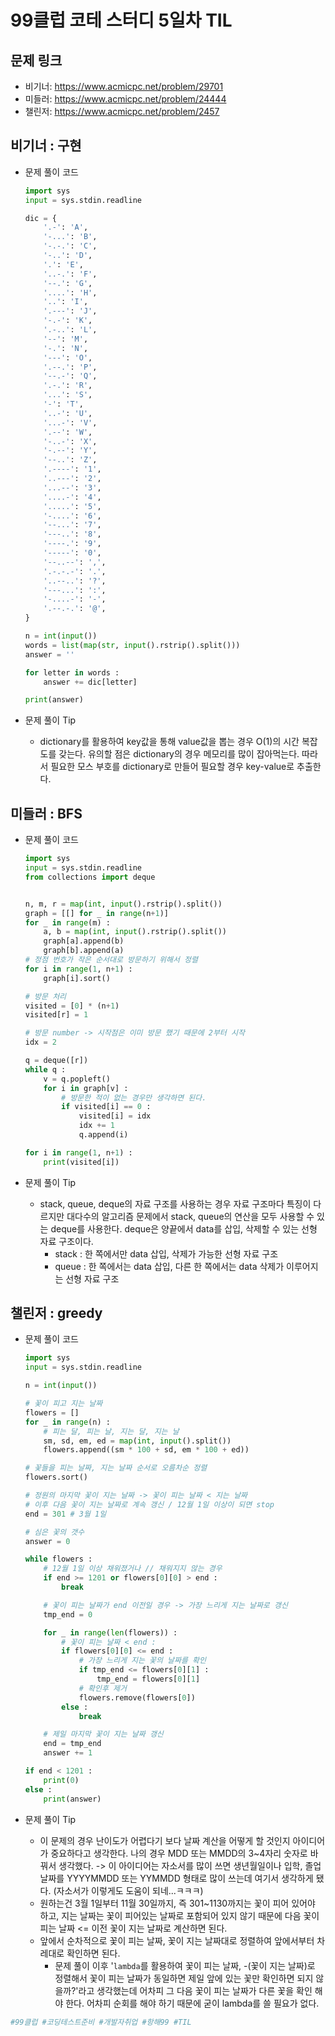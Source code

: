 # 99클럽 코테 스터디 5일차 TIL

## 문제 링크
* 비기너: https://www.acmicpc.net/problem/29701
* 미들러: https://www.acmicpc.net/problem/24444
* 챌린저: https://www.acmicpc.net/problem/2457


## 비기너 : 구현

* 문제 풀이 코드

    ```python
    import sys
    input = sys.stdin.readline

    dic = {
        '.-': 'A',
        '-...': 'B',
        '-.-.': 'C',
        '-..': 'D',
        '.': 'E',
        '..-.': 'F',
        '--.': 'G',
        '....': 'H',
        '..': 'I',
        '.---': 'J',
        '-.-': 'K',
        '.-..': 'L',
        '--': 'M',
        '-.': 'N',
        '---': 'O',
        '.--.': 'P',
        '--.-': 'Q',
        '.-.': 'R',
        '...': 'S',
        '-': 'T',
        '..-': 'U',
        '...-': 'V',
        '.--': 'W',
        '-..-': 'X',
        '-.--': 'Y',
        '--..': 'Z',
        '.----': '1',
        '..---': '2',
        '...--': '3',
        '....-': '4',
        '.....': '5',
        '-....': '6',
        '--...': '7',
        '---..': '8',
        '----.': '9',
        '-----': '0',
        '--..--': ',',
        '.-.-.-': '.',
        '..--..': '?',
        '---...': ':',
        '-....-': '-',
        '.--.-.': '@',
    }

    n = int(input())
    words = list(map(str, input().rstrip().split()))
    answer = ''

    for letter in words :
        answer += dic[letter]

    print(answer)
    ```

* 문제 풀이 Tip
    * dictionary를 활용하여 key값을 통해 value값을 뽑는 경우 O(1)의 시간 복잡도를 갖는다. 유의할 점은 dictionary의 경우 메모리를 많이 잡아먹는다. 따라서 필요한 모스 부호를 dictionary로 만들어 필요할 경우 key-value로 추출한다.



## 미들러 : BFS

* 문제 풀이 코드

    ```python
    import sys
    input = sys.stdin.readline
    from collections import deque


    n, m, r = map(int, input().rstrip().split())
    graph = [[] for _ in range(n+1)]
    for _ in range(m) :
        a, b = map(int, input().rstrip().split())
        graph[a].append(b)
        graph[b].append(a)
    # 정점 번호가 작은 순서대로 방문하기 위해서 정렬
    for i in range(1, n+1) :
        graph[i].sort()

    # 방문 처리
    visited = [0] * (n+1)
    visited[r] = 1

    # 방문 number -> 시작점은 이미 방문 했기 때문에 2부터 시작
    idx = 2

    q = deque([r])
    while q :
        v = q.popleft()
        for i in graph[v] :
            # 방문한 적이 없는 경우만 생각하면 된다.
            if visited[i] == 0 :
                visited[i] = idx
                idx += 1
                q.append(i)

    for i in range(1, n+1) :
        print(visited[i])
    ```

* 문제 풀이 Tip
    * stack, queue, deque의 자료 구조를 사용하는 경우 자료 구조마다 특징이 다르지만 대다수의 알고리즘 문제에서 stack, queue의 연산을 모두 사용할 수 있는 deque를 사용한다. deque은 양끝에서 data를 삽입, 삭제할 수 있는 선형 자료 구조이다.
        * stack : 한 쪽에서만 data 삽입, 삭제가 가능한 선형 자료 구조
        * queue : 한 쪽에서는 data 삽입, 다른 한 쪽에서는 data 삭제가 이루어지는 선형 자료 구조


## 챌린저 : greedy

* 문제 풀이 코드

    ```python
    import sys
    input = sys.stdin.readline

    n = int(input())

    # 꽃이 피고 지는 날짜
    flowers = []
    for _ in range(n) :
        # 피는 달, 피는 날, 지는 달, 지는 날
        sm, sd, em, ed = map(int, input().split())
        flowers.append((sm * 100 + sd, em * 100 + ed))

    # 꽃들을 피는 날짜, 지는 날짜 순서로 오름차순 정렬
    flowers.sort()

    # 정원의 마지막 꽃이 지는 날짜 -> 꽃이 피는 날짜 < 지는 날짜
    # 이후 다음 꽃이 지는 날짜로 계속 갱신 / 12월 1일 이상이 되면 stop
    end = 301 # 3월 1일

    # 심은 꽃의 갯수
    answer = 0

    while flowers :
        # 12월 1일 이상 채워졌거나 // 채워지지 않는 경우
        if end >= 1201 or flowers[0][0] > end :
            break

        # 꽃이 피는 날짜가 end 이전일 경우 -> 가장 느리게 지는 날짜로 갱신
        tmp_end = 0

        for _ in range(len(flowers)) :
            # 꽃이 피는 날짜 < end :
            if flowers[0][0] <= end :
                # 가장 느리게 지는 꽃의 날짜를 확인
                if tmp_end <= flowers[0][1] :
                    tmp_end = flowers[0][1]
                # 확인후 제거
                flowers.remove(flowers[0])
            else :
                break

        # 제일 마지막 꽃이 지는 날짜 갱신
        end = tmp_end
        answer += 1

    if end < 1201 :
        print(0)
    else :
        print(answer)
    ```

* 문제 풀이 Tip
    * 이 문제의 경우 난이도가 어렵다기 보다 날짜 계산을 어떻게 할 것인지 아이디어가 중요하다고 생각한다. 나의 경우 MDD 또는 MMDD의 3~4자리 숫자로 바꿔서 생각했다. -> 이 아이디어는 자소서를 많이 쓰면 생년월일이나 입학, 졸업 날짜를 YYYYMMDD 또는 YYMMDD 형태로 많이 쓰는데 여기서 생각하게 됐다. (자소서가 이렇게도 도움이 되네...ㅋㅋㅋ)
    * 원하는건 3월 1일부터 11월 30일까지, 즉 301~1130까지는 꽃이 피어 있어야 하고, 지는 날짜는 꽃이 피어있는 날짜로 포함되어 있지 않기 때문에 다음 꽃이 피는 날짜 <= 이전 꽃이 지는 날짜로 계산하면 된다.
    * 앞에서 순차적으로 꽃이 피는 날짜, 꽃이 지는 날짜대로 정렬하여 앞에서부터 차레대로 확인하면 된다.
        * 문제 풀이 이후 '`lambda`를 활용하여 꽃이 피는 날짜, -(꽃이 지는 날짜)로 정렬해서 꽃이 피는 날짜가 동일하면 제일 앞에 있는 꽃만 확인하면 되지 않을까?'라고 생각했는데 어차피 그 다음 꽃이 피는 날짜가 다른 꽃을 확인 해야 한다. 어차피 순회를 해야 하기 때문에 굳이 lambda를 쓸 필요가 없다.



```python
#99클럽 #코딩테스트준비 #개발자취업 #항해99 #TIL
```